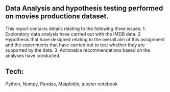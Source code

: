 ## Data Analysis and hypothesis testing performed on movies productions dataset.

This report contains details relating to the following three issues:
        1. Exploratory data analysis have carried out with the IMDB data.
        2. Hypothesis that have designed relating to the overall aim of this assignment and the experiments that have carried out to test whether they are supported by the data.
        3. Actionable recommendations based on the analyses have conducted.

## Tech:
Python, Numpy, Pandas, Matplotlib, jupyter notebook
